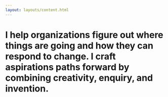 ```yaml
---
layout: layouts/content.html
---
```

# I help organizations figure out where things are going and how they can respond to change. I craft aspirations paths forward by combining creativity, enquiry, and invention. 
